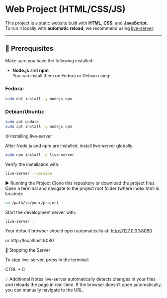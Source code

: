 # Web Project (HTML/CSS/JS)

This project is a static website built with **HTML**, **CSS**, and **JavaScript**.  
To run it locally with **automatic reload**, we recommend using [live-server](https://www.npmjs.com/package/live-server).

---

## 🚀 Prerequisites

Make sure you have the following installed:

- **Node.js** and **npm**  
  You can install them on Fedora or Debian using:

### Fedora:
```bash
sudo dnf install -y nodejs npm
```

### Debian/Ubuntu:
```bash
sudo apt update
sudo apt install -y nodejs npm
```
⚙️ Installing live-server

After Node.js and npm are installed, install live-server globally:
```bash
sudo npm install -g live-server
```

Verify the installation with:
```bash
live-server --version
```
▶️ Running the Project
Clone this repository or download the project files.
Open a terminal and navigate to the project root folder (where index.html is located):
```bash
cd /path/to/your/project
```
Start the development server with:
```bash
live-server .
```
Your default browser should open automatically at:
http://127.0.0.1:8080



or
http://localhost:8080

🛑 Stopping the Server

To stop live-server, press in the terminal:

CTRL + C

💡 Additional Notes
live-server automatically detects changes in your files and reloads the page in real-time.
If the browser doesn’t open automatically, you can manually navigate to the URL.

